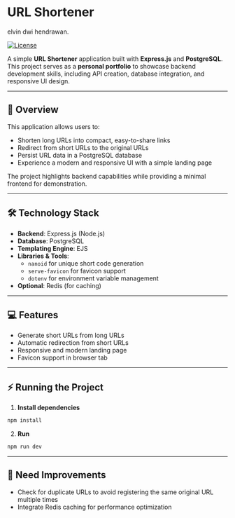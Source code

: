# URL Shortener

elvin dwi hendrawan.

[![License](https://img.shields.io/badge/license-MIT-blue)](LICENSE)

A simple **URL Shortener** application built with **Express.js** and **PostgreSQL**.  
This project serves as a **personal portfolio** to showcase backend development skills, including API creation, database integration, and responsive UI design.

---

## 🔹 Overview

This application allows users to:

- Shorten long URLs into compact, easy-to-share links
- Redirect from short URLs to the original URLs
- Persist URL data in a PostgreSQL database
- Experience a modern and responsive UI with a simple landing page

The project highlights backend capabilities while providing a minimal frontend for demonstration.

---

## 🛠 Technology Stack

- **Backend**: Express.js (Node.js)
- **Database**: PostgreSQL
- **Templating Engine**: EJS
- **Libraries & Tools**:
  - `nanoid` for unique short code generation
  - `serve-favicon` for favicon support
  - `dotenv` for environment variable management
- **Optional**: Redis (for caching)

---

## 💻 Features

- Generate short URLs from long URLs
- Automatic redirection from short URLs
- Responsive and modern landing page
- Favicon support in browser tab

---

## ⚡ Running the Project

1. **Install dependencies**

```bash
npm install
```

2. **Run**

```bash
npm run dev
```

---

## 🌟 Need Improvements

- Check for duplicate URLs to avoid registering the same original URL multiple times
- Integrate Redis caching for performance optimization
